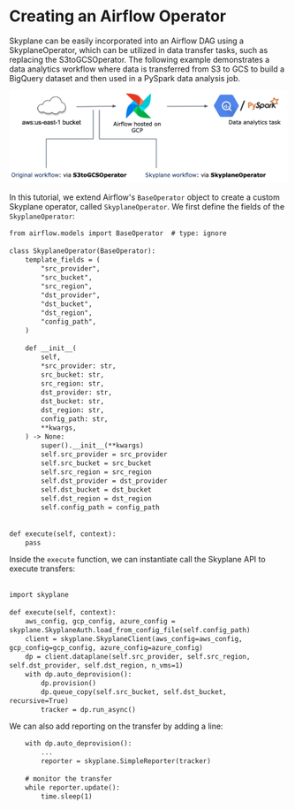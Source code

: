 # Creating an Airflow Operator 

Skyplane can be easily incorporated into an Airflow DAG using a SkyplaneOperator, which can be utilized in data transfer tasks, such as replacing the S3toGCSOperator. The following example demonstrates a data analytics workflow where data is transferred from S3 to GCS to build a BigQuery dataset and then used in a PySpark data analysis job.

![airflow](_static/api/airflow.png)

In this tutorial, we extend Airflow's `BaseOperator` object to create a custom Skyplane operator, called `SkyplaneOperator`. We first define the fields of the `SkyplaneOperator`: 
```
from airflow.models import BaseOperator  # type: ignore

class SkyplaneOperator(BaseOperator):
    template_fields = (
        "src_provider",
        "src_bucket",
        "src_region",
        "dst_provider",
        "dst_bucket",
        "dst_region",
        "config_path",
    )

    def __init__(
        self,
        *src_provider: str,
        src_bucket: str,
        src_region: str,
        dst_provider: str,
        dst_bucket: str,
        dst_region: str,
        config_path: str,
        **kwargs,
    ) -> None:
        super().__init__(**kwargs)
        self.src_provider = src_provider
        self.src_bucket = src_bucket
        self.src_region = src_region
        self.dst_provider = dst_provider
        self.dst_bucket = dst_bucket
        self.dst_region = dst_region
        self.config_path = config_path


def execute(self, context):
    pass
```
Inside the `execute` function, we can instantiate call the Skyplane API to execute transfers: 
```

import skyplane

def execute(self, context):
    aws_config, gcp_config, azure_config = skyplane.SkyplaneAuth.load_from_config_file(self.config_path)
    client = skyplane.SkyplaneClient(aws_config=aws_config, gcp_config=gcp_config, azure_config=azure_config)
    dp = client.dataplane(self.src_provider, self.src_region, self.dst_provider, self.dst_region, n_vms=1)
    with dp.auto_deprovision():
        dp.provision()
        dp.queue_copy(self.src_bucket, self.dst_bucket, recursive=True)
        tracker = dp.run_async()
```
We can also add reporting on the transfer by adding a line: 
```
    with dp.auto_deprovision():
        ...
        reporter = skyplane.SimpleReporter(tracker)

    # monitor the transfer
    while reporter.update():
        time.sleep(1)
```